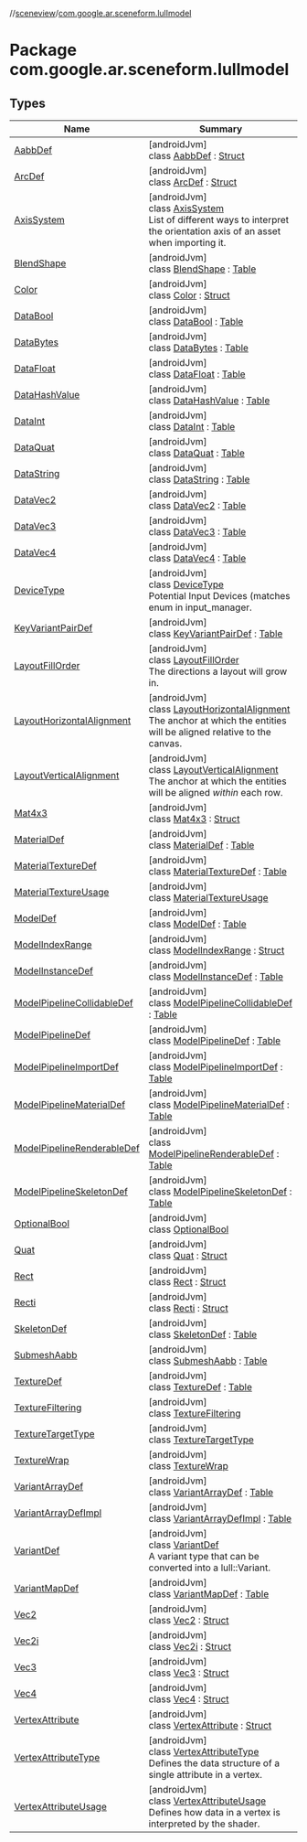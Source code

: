 //[sceneview](../../index.md)/[com.google.ar.sceneform.lullmodel](index.md)

# Package com.google.ar.sceneform.lullmodel

## Types

| Name | Summary |
|---|---|
| [AabbDef](-aabb-def/index.md) | [androidJvm]<br>class [AabbDef](-aabb-def/index.md) : [Struct](../com.google.flatbuffers/-struct/index.md) |
| [ArcDef](-arc-def/index.md) | [androidJvm]<br>class [ArcDef](-arc-def/index.md) : [Struct](../com.google.flatbuffers/-struct/index.md) |
| [AxisSystem](-axis-system/index.md) | [androidJvm]<br>class [AxisSystem](-axis-system/index.md)<br>List of different ways to interpret the orientation axis of an asset when importing it. |
| [BlendShape](-blend-shape/index.md) | [androidJvm]<br>class [BlendShape](-blend-shape/index.md) : [Table](../com.google.flatbuffers/-table/index.md) |
| [Color](-color/index.md) | [androidJvm]<br>class [Color](-color/index.md) : [Struct](../com.google.flatbuffers/-struct/index.md) |
| [DataBool](-data-bool/index.md) | [androidJvm]<br>class [DataBool](-data-bool/index.md) : [Table](../com.google.flatbuffers/-table/index.md) |
| [DataBytes](-data-bytes/index.md) | [androidJvm]<br>class [DataBytes](-data-bytes/index.md) : [Table](../com.google.flatbuffers/-table/index.md) |
| [DataFloat](-data-float/index.md) | [androidJvm]<br>class [DataFloat](-data-float/index.md) : [Table](../com.google.flatbuffers/-table/index.md) |
| [DataHashValue](-data-hash-value/index.md) | [androidJvm]<br>class [DataHashValue](-data-hash-value/index.md) : [Table](../com.google.flatbuffers/-table/index.md) |
| [DataInt](-data-int/index.md) | [androidJvm]<br>class [DataInt](-data-int/index.md) : [Table](../com.google.flatbuffers/-table/index.md) |
| [DataQuat](-data-quat/index.md) | [androidJvm]<br>class [DataQuat](-data-quat/index.md) : [Table](../com.google.flatbuffers/-table/index.md) |
| [DataString](-data-string/index.md) | [androidJvm]<br>class [DataString](-data-string/index.md) : [Table](../com.google.flatbuffers/-table/index.md) |
| [DataVec2](-data-vec2/index.md) | [androidJvm]<br>class [DataVec2](-data-vec2/index.md) : [Table](../com.google.flatbuffers/-table/index.md) |
| [DataVec3](-data-vec3/index.md) | [androidJvm]<br>class [DataVec3](-data-vec3/index.md) : [Table](../com.google.flatbuffers/-table/index.md) |
| [DataVec4](-data-vec4/index.md) | [androidJvm]<br>class [DataVec4](-data-vec4/index.md) : [Table](../com.google.flatbuffers/-table/index.md) |
| [DeviceType](-device-type/index.md) | [androidJvm]<br>class [DeviceType](-device-type/index.md)<br>Potential Input Devices (matches enum in input_manager. |
| [KeyVariantPairDef](-key-variant-pair-def/index.md) | [androidJvm]<br>class [KeyVariantPairDef](-key-variant-pair-def/index.md) : [Table](../com.google.flatbuffers/-table/index.md) |
| [LayoutFillOrder](-layout-fill-order/index.md) | [androidJvm]<br>class [LayoutFillOrder](-layout-fill-order/index.md)<br>The directions a layout will grow in. |
| [LayoutHorizontalAlignment](-layout-horizontal-alignment/index.md) | [androidJvm]<br>class [LayoutHorizontalAlignment](-layout-horizontal-alignment/index.md)<br>The anchor at which the entities will be aligned relative to the canvas. |
| [LayoutVerticalAlignment](-layout-vertical-alignment/index.md) | [androidJvm]<br>class [LayoutVerticalAlignment](-layout-vertical-alignment/index.md)<br>The anchor at which the entities will be aligned *within* each row. |
| [Mat4x3](-mat4x3/index.md) | [androidJvm]<br>class [Mat4x3](-mat4x3/index.md) : [Struct](../com.google.flatbuffers/-struct/index.md) |
| [MaterialDef](-material-def/index.md) | [androidJvm]<br>class [MaterialDef](-material-def/index.md) : [Table](../com.google.flatbuffers/-table/index.md) |
| [MaterialTextureDef](-material-texture-def/index.md) | [androidJvm]<br>class [MaterialTextureDef](-material-texture-def/index.md) : [Table](../com.google.flatbuffers/-table/index.md) |
| [MaterialTextureUsage](-material-texture-usage/index.md) | [androidJvm]<br>class [MaterialTextureUsage](-material-texture-usage/index.md) |
| [ModelDef](-model-def/index.md) | [androidJvm]<br>class [ModelDef](-model-def/index.md) : [Table](../com.google.flatbuffers/-table/index.md) |
| [ModelIndexRange](-model-index-range/index.md) | [androidJvm]<br>class [ModelIndexRange](-model-index-range/index.md) : [Struct](../com.google.flatbuffers/-struct/index.md) |
| [ModelInstanceDef](-model-instance-def/index.md) | [androidJvm]<br>class [ModelInstanceDef](-model-instance-def/index.md) : [Table](../com.google.flatbuffers/-table/index.md) |
| [ModelPipelineCollidableDef](-model-pipeline-collidable-def/index.md) | [androidJvm]<br>class [ModelPipelineCollidableDef](-model-pipeline-collidable-def/index.md) : [Table](../com.google.flatbuffers/-table/index.md) |
| [ModelPipelineDef](-model-pipeline-def/index.md) | [androidJvm]<br>class [ModelPipelineDef](-model-pipeline-def/index.md) : [Table](../com.google.flatbuffers/-table/index.md) |
| [ModelPipelineImportDef](-model-pipeline-import-def/index.md) | [androidJvm]<br>class [ModelPipelineImportDef](-model-pipeline-import-def/index.md) : [Table](../com.google.flatbuffers/-table/index.md) |
| [ModelPipelineMaterialDef](-model-pipeline-material-def/index.md) | [androidJvm]<br>class [ModelPipelineMaterialDef](-model-pipeline-material-def/index.md) : [Table](../com.google.flatbuffers/-table/index.md) |
| [ModelPipelineRenderableDef](-model-pipeline-renderable-def/index.md) | [androidJvm]<br>class [ModelPipelineRenderableDef](-model-pipeline-renderable-def/index.md) : [Table](../com.google.flatbuffers/-table/index.md) |
| [ModelPipelineSkeletonDef](-model-pipeline-skeleton-def/index.md) | [androidJvm]<br>class [ModelPipelineSkeletonDef](-model-pipeline-skeleton-def/index.md) : [Table](../com.google.flatbuffers/-table/index.md) |
| [OptionalBool](-optional-bool/index.md) | [androidJvm]<br>class [OptionalBool](-optional-bool/index.md) |
| [Quat](-quat/index.md) | [androidJvm]<br>class [Quat](-quat/index.md) : [Struct](../com.google.flatbuffers/-struct/index.md) |
| [Rect](-rect/index.md) | [androidJvm]<br>class [Rect](-rect/index.md) : [Struct](../com.google.flatbuffers/-struct/index.md) |
| [Recti](-recti/index.md) | [androidJvm]<br>class [Recti](-recti/index.md) : [Struct](../com.google.flatbuffers/-struct/index.md) |
| [SkeletonDef](-skeleton-def/index.md) | [androidJvm]<br>class [SkeletonDef](-skeleton-def/index.md) : [Table](../com.google.flatbuffers/-table/index.md) |
| [SubmeshAabb](-submesh-aabb/index.md) | [androidJvm]<br>class [SubmeshAabb](-submesh-aabb/index.md) : [Table](../com.google.flatbuffers/-table/index.md) |
| [TextureDef](-texture-def/index.md) | [androidJvm]<br>class [TextureDef](-texture-def/index.md) : [Table](../com.google.flatbuffers/-table/index.md) |
| [TextureFiltering](-texture-filtering/index.md) | [androidJvm]<br>class [TextureFiltering](-texture-filtering/index.md) |
| [TextureTargetType](-texture-target-type/index.md) | [androidJvm]<br>class [TextureTargetType](-texture-target-type/index.md) |
| [TextureWrap](-texture-wrap/index.md) | [androidJvm]<br>class [TextureWrap](-texture-wrap/index.md) |
| [VariantArrayDef](-variant-array-def/index.md) | [androidJvm]<br>class [VariantArrayDef](-variant-array-def/index.md) : [Table](../com.google.flatbuffers/-table/index.md) |
| [VariantArrayDefImpl](-variant-array-def-impl/index.md) | [androidJvm]<br>class [VariantArrayDefImpl](-variant-array-def-impl/index.md) : [Table](../com.google.flatbuffers/-table/index.md) |
| [VariantDef](-variant-def/index.md) | [androidJvm]<br>class [VariantDef](-variant-def/index.md)<br>A variant type that can be converted into a lull::Variant. |
| [VariantMapDef](-variant-map-def/index.md) | [androidJvm]<br>class [VariantMapDef](-variant-map-def/index.md) : [Table](../com.google.flatbuffers/-table/index.md) |
| [Vec2](-vec2/index.md) | [androidJvm]<br>class [Vec2](-vec2/index.md) : [Struct](../com.google.flatbuffers/-struct/index.md) |
| [Vec2i](-vec2i/index.md) | [androidJvm]<br>class [Vec2i](-vec2i/index.md) : [Struct](../com.google.flatbuffers/-struct/index.md) |
| [Vec3](-vec3/index.md) | [androidJvm]<br>class [Vec3](-vec3/index.md) : [Struct](../com.google.flatbuffers/-struct/index.md) |
| [Vec4](-vec4/index.md) | [androidJvm]<br>class [Vec4](-vec4/index.md) : [Struct](../com.google.flatbuffers/-struct/index.md) |
| [VertexAttribute](-vertex-attribute/index.md) | [androidJvm]<br>class [VertexAttribute](-vertex-attribute/index.md) : [Struct](../com.google.flatbuffers/-struct/index.md) |
| [VertexAttributeType](-vertex-attribute-type/index.md) | [androidJvm]<br>class [VertexAttributeType](-vertex-attribute-type/index.md)<br>Defines the data structure of a single attribute in a vertex. |
| [VertexAttributeUsage](-vertex-attribute-usage/index.md) | [androidJvm]<br>class [VertexAttributeUsage](-vertex-attribute-usage/index.md)<br>Defines how data in a vertex is interpreted by the shader. |
